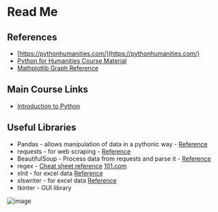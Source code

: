 # Read Me

## References
- [https://pythonhumanities.com/](https://pythonhumanities.com/)
- [Python for Humanities Course Material](http://python-textbook.pythonhumanities.com/01_intro/01_01-04_coding_basics.html)
- [Mathplotlib Graph Reference](https://matplotlib.org/3.4.3/gallery/images_contours_and_fields/image_annotated_heatmap.html#sphx-glr-gallery-images-contours-and-fields-image-annotated-heatmap-py)

## Main Course Links
- [Introduction to Python](https://www.youtube.com/watch?v=KSOX_4tTSQk)



## Useful Libraries

- Pandas - allows manipulation of data in a pythonic way - [Reference](https://pandas.pydata.org/)
- requests - for web scraping - [Reference](https://pypi.org/project/requests/)
- BeautifulSoup - Process data from requests and parse it - [Reference](https://www.crummy.com/software/BeautifulSoup/bs4/doc/)
- regex - [Cheat sheet reference](https://www.rexegg.com/regex-quickstart.html) [101.com](https://regex101.com/)
- xlrd - for excel data [Reference](https://xlrd.readthedocs.io/en/latest/)
- xlswriter - for excel data [Reference](https://xlsxwriter.readthedocs.io/)
- tkinter - GUI library




![image](https://github.com/johnosbb/PythonForDigitalHumanities/assets/12407183/e6eb28e3-5a56-42c3-b6d2-0caa2955d9de)
